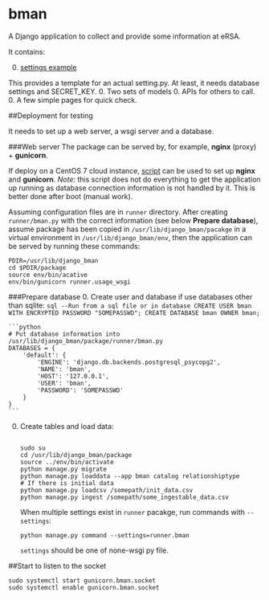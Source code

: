 # bman
A Django application to collect and provide some information at eRSA.

It contains:

0. [settings example](demo/settings.py.demo)

  This provides a template for an actual setting.py. At least, it needs database settings and SECRET_KEY.
0. Two sets of models
0. APIs for others to call.
0. A few simple pages for quick check.

##Deployment for testing

It needs to set up a web server, a wsgi server and a database.

###Web server
The package can be served by, for example, __nginx__ (proxy) + __gunicorn__.

If deploy on a CentOS 7 cloud instance, [script](centos7.sh) can be used to set up __nginx__ and __gunicorn__.
_Note_: this script does not do everything to get the application up running as database connection
information is not handled by it. This is better done after boot (manual work).

Assuming configuration files are in `runner` directory. After creating
`runner/bman.py` with the correct information (see below __Prepare
database__), assume package has been copied in
`/usr/lib/django_bman/pacakge` in a virtual environment in
`/usr/lib/django_bman/env`, then the application can be served by
running these commands:

```shell
PDIR=/usr/lib/django_bman
cd $PDIR/package
source env/bin/acative
env/bin/gunicorn runner.usage_wsgi
```

###Prepare database
0. Create user and database if use databases other than sqlite:
    ```sql
    --Run from a sql file or in database
    CREATE USER bman WITH ENCRYPTED PASSWORD "SOMEPASSWD";
    CREATE DATABASE bman OWNER bman;
    ```

    ```python
    # Put database information into /usr/lib/django_bman/package/runner/bman.py
    DATABASES = {
        'default': {
            'ENGINE': 'django.db.backends.postgresql_psycopg2',
            'NAME': 'bman',
            'HOST': '127.0.0.1',
            'USER': 'bman',
            'PASSWORD': 'SOMEPASSWD'
        }
    }
    ```

0. Create tables and load data:
    ```shell

    sudo su
    cd /usr/lib/django_bman/package
    source ../env/bin/activate
    python manage.py migrate
    python manage.py loaddata --app bman catalog relationshiptype
    # If there is initial data
    python manage.py loadcsv /somepath/init_data.csv
    python manage.py ingest /somepath/some_ingestable_data.csv
    ```
   When multiple settings exist in `runner` pacakge, run commands with `--settings`:

   `python manage.py command --settings=runner.bman`

   `settings` should be one of none-wsgi py file.

##Start to listen to the socket
```shell
sudo systemctl start gunicorn.bman.socket
sudo systemctl enable gunicorn.bman.socket
```
